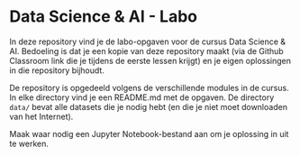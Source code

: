 # Data Science & AI - Labo

In deze repository vind je de labo-opgaven voor de cursus Data Science & AI. Bedoeling is dat je een kopie van deze repository maakt (via de Github Classroom link die je tijdens de eerste lessen krijgt) en je eigen oplossingen in die repository bijhoudt.

De repository is opgedeeld volgens de verschillende modules in de cursus. In elke directory vind je een README.md met de opgaven. De directory `data/` bevat alle datasets die je nodig hebt (en die je niet moet downloaden van het Internet).

Maak waar nodig een Jupyter Notebook-bestand aan om je oplossing in uit te werken.
